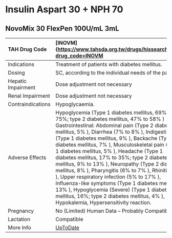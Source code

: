 # Insulin Aspart 30 + NPH 70

## NovoMix 30 FlexPen 100U/mL 3mL

| TAH Drug Code      | [INOVM](https://www.tahsda.org.tw/drugs/hissearch.php?drug_code=INOVM                                                                                                                                                                                                                                                                                                                                                                                                                                                                                                                                                                                                                                                                         |
|:-------------------|:----------------------------------------------------------------------------------------------------------------------------------------------------------------------------------------------------------------------------------------------------------------------------------------------------------------------------------------------------------------------------------------------------------------------------------------------------------------------------------------------------------------------------------------------------------------------------------------------------------------------------------------------------------------------------------------------------------------------------------------------|
| Indications        | Treatment of patients with diabetes mellitus.                                                                                                                                                                                                                                                                                                                                                                                                                                                                                                                                                                                                                                                                                                 |
| Dosing             | SC, according to the individual needs of the patient.                                                                                                                                                                                                                                                                                                                                                                                                                                                                                                                                                                                                                                                                                         |
| Hepatic Impairment | Dose adjustment not necessary                                                                                                                                                                                                                                                                                                                                                                                                                                                                                                                                                                                                                                                                                                                 |
| Renal Impairment   | Dose adjustment not necessary                                                                                                                                                                                                                                                                                                                                                                                                                                                                                                                                                                                                                                                                                                                 |
| Contraindications  | Hypoglycaemia.                                                                                                                                                                                                                                                                                                                                                                                                                                                                                                                                                                                                                                                                                                                                |
| Adverse Effects    | Hypoglycemia (Type 1 diabetes mellitus, 69% to 75%; type 2 diabetes mellitus, 47% to 58% ) Gastrointestinal: Abdominal pain (Type 2 diabetes mellitus, 5% ), Diarrhea (7% to 8% ), Indigestion (Type 1 diabetes mellitus, 9% ), Backache (Type 1 diabetes mellitus, 7% ), Musculoskeletal pain (Type 1 diabetes mellitus, 5% ), Headache (Type 1 diabetes mellitus, 17% to 35%; type 2 diabetes mellitus, 9% to 13% ), Neuropathy (Type 2 diabetes mellitus, 8% ), Pharyngitis (6% to 7% ), Rhinitis (5% ), Upper respiratory infection (5% to 17% ), Influenza-like symptoms (Type 1 diabetes mellitus, 13% ), Hypoglycemia (Severe) (Type 1 diabetes mellitus, 16%; type 2 diabetes mellitus, 4% ), Hypokalemia, Hypersensitivity reaction. |
| Pregnancy          | No (Limited) Human Data – Probably Compatible                                                                                                                                                                                                                                                                                                                                                                                                                                                                                                                                                                                                                                                                                                 |
| Lactation          | Compatible                                                                                                                                                                                                                                                                                                                                                                                                                                                                                                                                                                                                                                                                                                                                    |
| More Info          | [UpToDate](https://www.uptodate.com/contents/insulin-aspart-30-and-nph-70-drug-information)                                                                                                                                                                                                                                                                                                                                                                                                                                                                                                                                                                                                                                                   |

